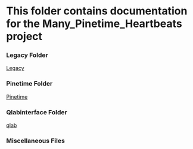 # This folder contains documentation for the Many_Pinetime_Heartbeats project
### Legacy Folder
[Legacy]()<br>
### Pinetime Folder
[Pinetime]()<br>
### Qlabinterface Folder
[qlab]()<br>
### Miscellaneous Files

